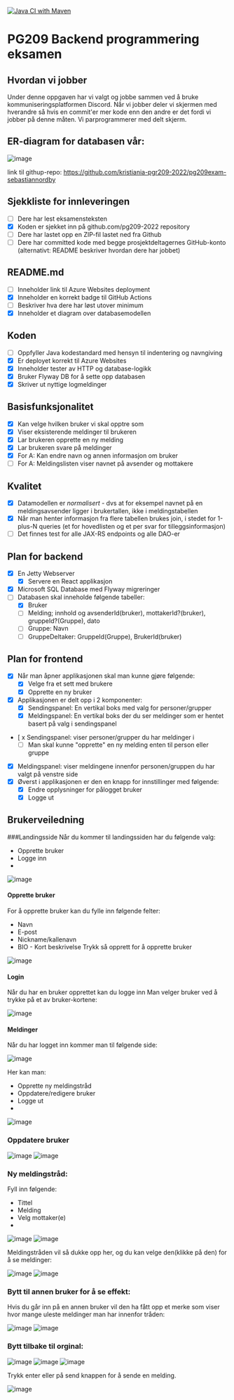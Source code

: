 [![Java CI with Maven](https://github.com/kristiania-pgr209-2022/pg209exam-sebastiannordby/actions/workflows/maven.yml/badge.svg)](https://github.com/kristiania-pgr209-2022/pg209exam-sebastiannordby/actions/workflows/maven.yml)

# PG209 Backend programmering eksamen

## Hvordan vi jobber
Under denne oppgaven har vi valgt og jobbe sammen ved å bruke kommuniseringsplatformen Discord. 
Når vi jobber deler vi skjermen med hverandre så hvis en commit'er mer kode enn den andre er det fordi vi jobber på denne måten. 
Vi parprogrammerer med delt skjerm.

## ER-diagram for databasen vår:
![image](https://user-images.githubusercontent.com/97464729/201485230-6e8d5f54-622c-492a-b480-cabb2b422608.png)

link til githup-repo:
https://github.com/kristiania-pgr209-2022/pg209exam-sebastiannordby


## Sjekkliste for innleveringen
* [ ] Dere har lest eksamensteksten
* [x] Koden er sjekket inn på github.com/pg209-2022 repository
* [ ] Dere har lastet opp en ZIP-fil lastet ned fra Github
* [ ] Dere har committed kode med begge prosjektdeltagernes GitHub-konto (alternativt: README beskriver hvordan dere har jobbet)

## README.md
* [ ] Inneholder link til Azure Websites deployment
* [x] Inneholder en korrekt badge til GitHub Actions
* [ ] Beskriver hva dere har løst utover minimum
* [x] Inneholder et diagram over databasemodellen

## Koden
* [ ] Oppfyller Java kodestandard med hensyn til indentering og navngiving
* [x] Er deployet korrekt til Azure Websites
* [x] Inneholder tester av HTTP og database-logikk
* [x] Bruker Flyway DB for å sette opp databasen
* [x] Skriver ut nyttige logmeldinger

## Basisfunksjonalitet
* [X] Kan velge hvilken bruker vi skal opptre som
* [x] Viser eksisterende meldinger til brukeren
* [x] Lar brukeren opprette en ny melding
* [x] Lar brukeren svare på meldinger
* [x] For A: Kan endre navn og annen informasjon om bruker
* [ ] For A: Meldingslisten viser navnet på avsender og mottakere

## Kvalitet
* [x] Datamodellen er *normalisert* - dvs at for eksempel navnet på en meldingsavsender ligger i brukertallen, ikke i meldingstabellen
* [x] Når man henter informasjon fra flere tabellen brukes join, i stedet for 1-plus-N queries (et for hovedlisten og et per svar for tilleggsinformasjon)
* [ ] Det finnes test for alle JAX-RS endpoints og alle DAO-er

## Plan for backend
* [X] En Jetty Webserver
  * [X] Servere en React applikasjon
* [X] Microsoft SQL Database med Flyway migreringer
* [ ] Databasen skal inneholde følgende tabeller:
  * [X] Bruker
  * [ ] Melding; innhold og avsenderId(bruker), mottakerId?(bruker), gruppeId?(Gruppe), dato
  * [ ] Gruppe: Navn
  * [ ] GruppeDeltaker: GruppeId(Gruppe), BrukerId(bruker)

## Plan for frontend
* [X] Når man åpner applikasjonen skal man kunne gjøre følgende:
  * [X] Velge fra et sett med brukere
  * [X] Opprette en ny bruker
* [X] Applikasjonen er delt opp i 2 komponenter: 
  * [X] Sendingspanel: En vertikal boks med valg for personer/grupper
  * [X] Meldingspanel: En vertikal boks der du ser meldinger som er hentet basert på valg i sendingspanel
* [ x Sendingspanel: viser personer/grupper du har meldinger i
  * [ ] Man skal kunne "opprette" en ny melding enten til person eller gruppe
* [x] Meldingspanel: viser meldingene innenfor personen/gruppen du har valgt på venstre side
* [x] Øverst i applikasjonen er den en knapp for innstillinger med følgende:
  * [x] Endre opplysninger for pålogget bruker
  * [x] Logge ut

## Brukerveiledning

###Landingsside
Når du kommer til landingssiden har du følgende valg:
- Opprette bruker
- Logge inn
- 
![image](https://user-images.githubusercontent.com/24465003/201512272-27ecc9f5-8a61-4417-a21c-6bf2a60e004d.png)

#### Opprette bruker
For å opprette bruker kan du fylle inn følgende felter:
- Navn
- E-post
- Nickname/kallenavn
- BIO - Kort beskrivelse
Trykk så opprett for å opprette bruker

![image](https://user-images.githubusercontent.com/24465003/201512312-22bfe519-8d32-4241-9cde-a08267b52c57.png)

#### Login
Når du har en bruker opprettet kan du logge inn
Man velger bruker ved å trykke på et av bruker-kortene:

![image](https://user-images.githubusercontent.com/24465003/201512375-d53a4e60-9220-4257-937a-b68463df16e1.png)

#### Meldinger
Når du har logget inn kommer man til følgende side:

![image](https://user-images.githubusercontent.com/24465003/201512403-ca20497c-47db-476e-ad31-da997a57f9e6.png)

Her kan man:
- Opprette ny meldingstråd
- Oppdatere/redigere bruker
- Logge ut
- 
![image](https://user-images.githubusercontent.com/24465003/201512486-9f3b849d-dbc3-45c2-bf48-15b839ddf027.png)

### Oppdatere bruker
![image](https://user-images.githubusercontent.com/24465003/201512783-d7051585-2ac2-49da-84d3-ecd62a9d4b2b.png)
![image](https://user-images.githubusercontent.com/24465003/201512796-fcf180f7-7a36-4472-915e-61de68805c63.png)

### Ny meldingstråd:
Fyll inn følgende:
- Tittel
- Melding
- Velg mottaker(e)
- 
![image](https://user-images.githubusercontent.com/24465003/201512806-020c8e97-1d3f-4c13-b7ca-40f02a513de2.png)
![image](https://user-images.githubusercontent.com/24465003/201512858-833a401c-e119-4368-9ff2-fcdf2113e86d.png)

Meldingstråden vil så dukke opp her, og du kan velge den(klikke på den) for å se meldinger:

![image](https://user-images.githubusercontent.com/24465003/201512967-c6e74d61-2a0c-4e83-b9f0-617658d33b0a.png)
![image](https://user-images.githubusercontent.com/24465003/201512995-da7e69dc-0a82-465c-8ee1-d3fbe3fe46e2.png)

### Bytt til annen bruker for å se effekt:
Hvis du går inn på en annen bruker vil den ha fått opp et merke som viser hvor mange uleste meldinger man har innenfor tråden:

![image](https://user-images.githubusercontent.com/24465003/201513029-f7195f0e-1e6d-42b1-9f61-95678b338976.png)
![image](https://user-images.githubusercontent.com/24465003/201513043-f6a90342-24a8-474b-96fa-38d65f9494d3.png)

### Bytt tilbake til orginal:
![image](https://user-images.githubusercontent.com/24465003/201513054-906719da-63ed-449d-b915-aacabc7b1d87.png)
![image](https://user-images.githubusercontent.com/24465003/201513056-369502c8-3c90-476a-8e48-24cedba899b9.png)
![image](https://user-images.githubusercontent.com/24465003/201513069-748628eb-9108-492a-9656-34488a44176f.png)

Trykk enter eller på send knappen for å sende en melding.

![image](https://user-images.githubusercontent.com/24465003/201513079-36df78d4-81ef-4200-b270-df1a5e74c6e7.png)


